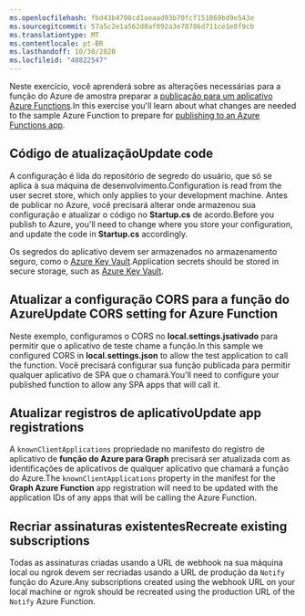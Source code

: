 ```yaml
---
ms.openlocfilehash: fbd43b4708cd1aeaad93b70fcf151869bd9e543e
ms.sourcegitcommit: 57a5c2e1a562d8af092a3e78786d711ce1e8f9cb
ms.translationtype: MT
ms.contentlocale: pt-BR
ms.lasthandoff: 10/30/2020
ms.locfileid: "48822547"
---
```

<!-- markdownlint-disable MD002 MD041 -->

<span data-ttu-id="8568c-101">Neste exercício, você aprenderá sobre as alterações necessárias para a função do Azure de amostra preparar a [publicação para um aplicativo Azure Functions](https://docs.microsoft.com/azure/azure-functions/functions-run-local#publish).</span><span class="sxs-lookup"><span data-stu-id="8568c-101">In this exercise you'll learn about what changes are needed to the sample Azure Function to prepare for [publishing to an Azure Functions app](https://docs.microsoft.com/azure/azure-functions/functions-run-local#publish).</span></span>

## <a name="update-code"></a><span data-ttu-id="8568c-102">Código de atualização</span><span class="sxs-lookup"><span data-stu-id="8568c-102">Update code</span></span>

<span data-ttu-id="8568c-103">A configuração é lida do repositório de segredo do usuário, que só se aplica à sua máquina de desenvolvimento.</span><span class="sxs-lookup"><span data-stu-id="8568c-103">Configuration is read from the user secret store, which only applies to your development machine.</span></span> <span data-ttu-id="8568c-104">Antes de publicar no Azure, você precisará alterar onde armazenou sua configuração e atualizar o código no **Startup.cs** de acordo.</span><span class="sxs-lookup"><span data-stu-id="8568c-104">Before you publish to Azure, you'll need to change where you store your configuration, and update the code in **Startup.cs** accordingly.</span></span>

<span data-ttu-id="8568c-105">Os segredos do aplicativo devem ser armazenados no armazenamento seguro, como o [Azure Key Vault](https://docs.microsoft.com/azure/key-vault/general/overview).</span><span class="sxs-lookup"><span data-stu-id="8568c-105">Application secrets should be stored in secure storage, such as [Azure Key Vault](https://docs.microsoft.com/azure/key-vault/general/overview).</span></span>

## <a name="update-cors-setting-for-azure-function"></a><span data-ttu-id="8568c-106">Atualizar a configuração CORS para a função do Azure</span><span class="sxs-lookup"><span data-stu-id="8568c-106">Update CORS setting for Azure Function</span></span>

<span data-ttu-id="8568c-107">Neste exemplo, configuramos o CORS no **local.settings.jsativado** para permitir que o aplicativo de teste chame a função.</span><span class="sxs-lookup"><span data-stu-id="8568c-107">In this sample we configured CORS in **local.settings.json** to allow the test application to call the function.</span></span> <span data-ttu-id="8568c-108">Você precisará configurar sua função publicada para permitir qualquer aplicativo de SPA que o chamará.</span><span class="sxs-lookup"><span data-stu-id="8568c-108">You'll need to configure your published function to allow any SPA apps that will call it.</span></span>

## <a name="update-app-registrations"></a><span data-ttu-id="8568c-109">Atualizar registros de aplicativo</span><span class="sxs-lookup"><span data-stu-id="8568c-109">Update app registrations</span></span>

<span data-ttu-id="8568c-110">A  `knownClientApplications` propriedade no manifesto do registro de aplicativo de **função do Azure para Graph** precisará ser atualizada com as identificações de aplicativos de qualquer aplicativo que chamará a função do Azure.</span><span class="sxs-lookup"><span data-stu-id="8568c-110">The  `knownClientApplications` property in the manifest for the **Graph Azure Function** app registration will need to be updated with the application IDs of any apps that will be calling the Azure Function.</span></span>

## <a name="recreate-existing-subscriptions"></a><span data-ttu-id="8568c-111">Recriar assinaturas existentes</span><span class="sxs-lookup"><span data-stu-id="8568c-111">Recreate existing subscriptions</span></span>

<span data-ttu-id="8568c-112">Todas as assinaturas criadas usando a URL de webhook na sua máquina local ou ngrok devem ser recriadas usando a URL de produção da `Notify` função do Azure.</span><span class="sxs-lookup"><span data-stu-id="8568c-112">Any subscriptions created using the webhook URL on your local machine or ngrok should be recreated using the production URL of the `Notify` Azure Function.</span></span>
